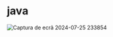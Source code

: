 # java

![Captura de ecrã 2024-07-25 233854](https://github.com/user-attachments/assets/1c2be95c-d31b-441d-baec-420a51edbb68)
